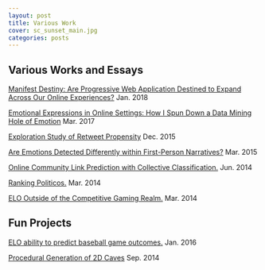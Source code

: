 ```yaml
---
layout: post
title: Various Work
cover: sc_sunset_main.jpg
categories: posts
---
```


## Various Works and Essays

[Manifest Destiny: Are Progressive Web Application Destined to Expand Across Our Online Experiences?](https://medium.com/ebaydesign/manifest-destiny-92cdace24869) Jan. 2018

[Emotional Expressions in Online Settings: How I Spun Down a Data Mining Hole of Emotion](https://users.soe.ucsc.edu/~rcompton/Papers/Essays/EmotionalExpressionsinOnlineSettings.pdf) Mar. 2017

[Exploration Study of Retweet Propensity](https://users.soe.ucsc.edu/~rcompton/Papers/Essays/causalityRetweetPropensity.pdf) Dec. 2015

[Are Emotions Detected Differently within First-Person Narratives?](https://users.soe.ucsc.edu/~rcompton/Papers/Essays/AreEmotionsDetectedDifferently.pdf) Mar. 2015

[Online Community Link Prediction with Collective Classification.](https://users.soe.ucsc.edu/~rcompton/Papers/Essays/OnlineCommunityLinkPredictionwithCollectiveClassification.pdf) Jun. 2014

[Ranking Politicos.](https://users.soe.ucsc.edu/~rcompton/Papers/Essays/RankingPoliticos.pdf) Mar. 2014

[ELO Outside of the Competitive Gaming Realm.](https://users.soe.ucsc.edu/~rcompton/Papers/Essays/ELO%20experiments.pdf) Mar. 2014

## Fun Projects

[ELO ability to predict baseball game outcomes.](https://github.com/rcompt/baseball-stats) Jan. 2016

[Procedural Generation of 2D Caves](https://users.soe.ucsc.edu/~rcompton/game.html) Sep. 2014
